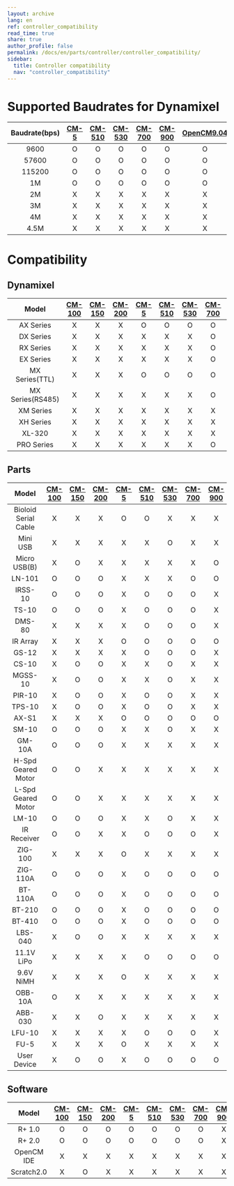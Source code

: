 ```yaml
---
layout: archive
lang: en
ref: controller_compatibility
read_time: true
share: true
author_profile: false
permalink: /docs/en/parts/controller/controller_compatibility/
sidebar:
  title: Controller compatibility
  nav: "controller_compatibility"
---
```


# Supported Baudrates for Dynamixel

|Baudrate(bps)|[CM-5]|[CM-510]|[CM-530]|[CM-700]|[CM-900]|[OpenCM9.04]|[OpenCR]|
| :---: | :---: | :---: | :---: | :---: | :---: | :---: | :---: |
|9600|O|O|O|O|O|O|O|
|57600|O|O|O|O|O|O|O|
|115200|O|O|O|O|O|O|O|
|1M|O|O|O|O|O|O|O|
|2M|X|X|X|X|X|X|O|
|3M|X|X|X|X|X|X|O|
|4M|X|X|X|X|X|X|O|
|4.5M|X|X|X|X|X|X|O|

# Compatibility

## Dynamixel

|Model|[CM-100]|[CM-150]|[CM-200]|[CM-5]|[CM-510]|[CM-530]|[CM-700]|[CM-900]|[OpenCM9.04]<br>(+[485 EXP])|[OpenCM7.0]|
| :---: | :---: | :---: | :---: | :---: | :---: | :---: | :---: | :---: | :---: | :---: |
|AX Series|X|X|X|O|O|O|O|O|X(O)|X|
|DX Series|X|X|X|X|X|X|O|O|X(O)|X|
|RX Series|X|X|X|X|X|X|O|O|X(O)|X|
|EX Series|X|X|X|X|X|X|O|O|X(O)|X|
|MX Series(TTL)|X|X|X|O|O|O|O|O|X(O)|X|
|MX Series(RS485)|X|X|X|X|X|X|O|O|X(O)|X|
|XM Series|X|X|X|X|X|X|X|X|X(O)|X|
|XH Series|X|X|X|X|X|X|X|X|X(O)|X|
|XL-320|X|X|X|X|X|X|X|O|O(X)|X|
|PRO Series|X|X|X|X|X|X|O|X|X(O)|X|

## Parts

|Model|[CM-100]|[CM-150]|[CM-200]|[CM-5]|[CM-510]|[CM-530]|[CM-700]|[CM-900]|[OpenCM9.04]<br>(+[485 EXP])|[OpenCM7.0]|
| :---: | :---: | :---: | :---: | :---: | :---: | :---: | :---: | :---: | :---: | :---: |
|Bioloid Serial Cable|X|X|X|O|O|X|X|X|X|X|
|Mini USB|X|X|X|X|X|O|X|X|X|X|
|Micro USB(B)|X|O|X|X|X|X|X|O|O(O)|O|
|LN-101|O|O|O|X|X|X|O|O|O(O)|O|
|IRSS-10|O|O|O|X|O|O|O|X|O(O)|O|
|TS-10|O|O|O|X|O|O|O|X|O(O)|O|
|DMS-80|X|X|X|X|O|O|O|X|O(O)|O|
|IR Array|X|X|X|O|O|O|O|O|X(O)|X|
|GS-12|X|X|X|X|O|O|O|X|O(O)|O|
|CS-10|X|O|O|X|X|O|X|X|O(O)|O|
|MGSS-10|X|O|O|X|X|O|X|X|O(O)|O|
|PIR-10|X|O|O|X|O|O|X|X|O(O)|O|
|TPS-10|X|O|O|X|O|O|X|X|O(O)|O|
|AX-S1|X|X|X|O|O|O|O|O|X(O)|X|
|SM-10|O|O|O|X|X|O|X|X|X|O|
|GM-10A|O|O|O|X|X|X|X|X|X|O|
|H-Spd Geared Motor|O|O|X|X|X|X|X|X|X|O|
|L-Spd Geared Motor|O|O|X|X|X|X|X|X|X|O|
|LM-10|O|O|O|X|X|O|X|X|O(O)|O|
|IR Receiver|O|O|X|X|O|O|O|X|X|X|
|ZIG-100|X|X|X|O|X|X|X|X|X|X|
|ZIG-110A|O|O|O|X|O|O|O|O|O(O)|O|
|BT-110A|O|O|O|X|O|O|O|O|O(O)|O|
|BT-210|O|O|O|X|O|O|O|O|O(O)|O|
|BT-410|O|O|O|X|O|O|O|O|O(O)|O|
|LBS-040|X|O|O|X|X|X|X|X|O(O)|O|
|11.1V LiPo|X|X|X|X|O|O|O|O|X|X|
|9.6V NiMH|X|X|X|O|X|X|X|X|X|X|
|OBB-10A|O|X|X|X|X|X|X|X|X|X|
|ABB-030|X|X|O|X|X|X|X|X|X|X|
|LFU-10|X|X|X|X|O|O|O|X|X|X|
|FU-5|X|X|X|O|X|X|X|X|X|X|
|User Device|X|O|O|X|O|O|O|O|O(O)|O|

## Software

|Model|[CM-100]|[CM-150]|[CM-200]|[CM-5]|[CM-510]|[CM-530]|[CM-700]|[CM-900]|[OpenCM9.04]<br>(+[485 EXP])|[OpenCM7.0]|
| :---: | :---: | :---: | :---: | :---: | :---: | :---: | :---: | :---: | :---: | :---: |
|R+ 1.0|O|O|O|O|O|O|O|X|O(X)|X|
|R+ 2.0|O|O|O|O|O|O|O|X|O(X)|O|
|OpenCM IDE|X|X|X|X|X|X|X|X|O|X|
|Scratch2.0|X|O|X|X|X|X|X|X|X|O|


[ln-101]: /docs/en/parts/interface/ln-101/

[CM-100]: /docs/en/parts/controller/cm-100/
[CM-150]: /docs/en/parts/controller/cm-150/
[CM-200]: /docs/en/parts/controller/cm-200/
[CM-5]: /docs/en/parts/controller/cm-5/
[CM-510]: /docs/en/parts/controller/cm-510/
[CM-530]: /docs/en/parts/controller/cm-530/
[CM-700]: /docs/en/parts/controller/cm-700/
[CM-900]: /docs/en/parts/controller/cm-900/
[OpenCM9.04]: /docs/en/parts/controller/opencm904/
[OpenCM7.0]: /docs/kr/parts/controller/opencm7/
[485 EXP]: /docs/en/parts/controller/exp485/
[OpenCR]: /docs/en/parts/controller/opencr/
